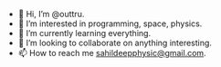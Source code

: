 - 👋 Hi, I’m @outtru.
- 👀 I’m interested in programming, space, physics.
- 🌱 I’m currently learning everything.
- 💞️ I’m looking to collaborate on anything interesting.
- 📫 How to reach me sahildeepphysic@gmail.com.

<!---
outtru/outtru is a ✨ special ✨ repository because its `README.md` (this file) appears on your GitHub profile.
You can click the Preview link to take a look at your changes.
--->
